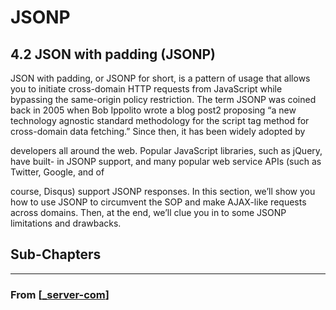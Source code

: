 # JSONP

## **4.2 JSON with padding (JSONP)**

JSON with padding, or JSONP for short, is a pattern of usage that allows you to initiate
cross-domain HTTP requests from JavaScript while bypassing the same-origin policy
restriction. The term JSONP was coined back in 2005 when Bob Ippolito wrote a blog
post2
proposing “a new technology agnostic standard methodology for the script tag
method for cross-domain data fetching.” Since then, it has been widely adopted by

developers all around the web. Popular JavaScript libraries, such as jQuery, have built-
in JSONP support, and many popular web service APIs (such as Twitter, Google, and of

course, Disqus) support JSONP responses.
In this section, we’ll show you how to use JSONP to circumvent the SOP and make
AJAX-like requests across domains. Then, at the end, we’ll clue you in to some JSONP
limitations and drawbacks.

## **Sub-Chapters**

---

### From [[_server-com]]

[//begin]: # "Autogenerated link references for markdown compatibility"
[_server-com]: ../_server-com "4️⃣ Server Com"
[//end]: # "Autogenerated link references"
